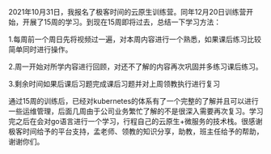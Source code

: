 ​		2021年10月31日，我报名了极客时间的云原生训练营。同年12月20日训练营开始，开展了15周的学习。到现在15周即将过去，总结一下学习方法：

1.每周前一个周日先将视频过一遍，对本周内容进行一个熟悉，如果课后练习比较简单同时进行操作。

2.周一开始对所学内容进行回顾，对还不了解的内容再次巩固并多练习课后练习。

3.剩余时间如果后课后习题完成课后习题并对上周领教执行进行复习



​		通过15周的训练后，已经对kubernetes的体系有了一个完整的了解并且可以进行一些运维管理，后面几周由于公司业务繁忙了解的不是很深入需要再次复习。学习完之后在会对go语言进行一个学习，行程自己的云原生+微服务的技术栈。很感谢极客时间给予的平台支持，孟老师、领教的知识分享，助教，班主任给予的帮助，谢谢你们。



